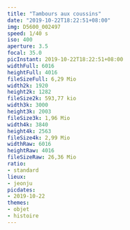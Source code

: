 ```yaml
---
title: "Tambours aux coussins"
date: "2019-10-22T18:22:51+08:00"
img: D5600_002497
speed: 1/40 s
iso: 400
aperture: 3.5
focal: 35.0
picInstant: 2019-10-22T18:22:51+08:00
widthFull: 6016
heightFull: 4016
fileSizeFull: 6,29 Mio
width2k: 1920
height2k: 1282
fileSize2k: 593,77 kio
width3k: 3000
height3k: 2003
fileSize3k: 1,96 Mio
width4k: 3840
height4k: 2563
fileSize4k: 2,99 Mio
widthRaw: 6016
heightRaw: 4016
fileSizeRaw: 26,36 Mio
ratio:
- standard
lieux:
- jeonju
picdates:
- 2019-10-22
themes:
- objet
- histoire
---
```


